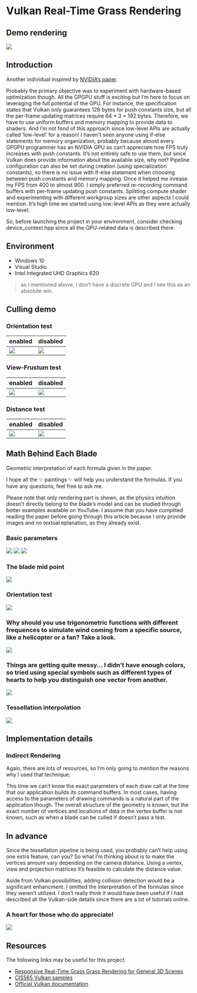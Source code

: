 Vulkan Real-Time Grass Rendering
======================

## Demo rendering

![](img/grass-demo.gif)

## Introduction

Another individual inspired by [NVIDIA’s paper](https://www.cg.tuwien.ac.at/research/publications/2017/JAHRMANN-2017-RRTG/JAHRMANN-2017-RRTG-draft.pdf).

Probably the primary objective was to experiment with hardware-based optimization though. All the GPGPU stuff is exciting but I’m here to focus on leveraging the full potential of the GPU. For instance, the specification states that Vulkan only guarantees 128 bytes for push constants size, but all the per-frame updating matrices require 64 * 3 = 192 bytes. Therefore, we have to use uniform buffers and memory mapping to provide data to shaders. And I’m not fond of this approach since low-level APIs are actually called ‘low-level’ for a reason! I haven’t seen anyone using if-else statements for memory organization, probably because almost every GPGPU programmer has an NVIDIA GPU so can’t appreciate how FPS truly increases with push constants. It’s not entirely safe to use them, but since Vulkan does provide information about the available size, why not? Pipeline configuration can also be set during creation (using specialization constants), so there is no issue with if-else statement when choosing between push constants and memory mapping. Once it helped me inrease my FPS from 400 to almost 900. I simply preferred re-recording command buffers with per-frame updating push constants. Splitting compute shader and experimenting with different workgroup sizes are other aspects I could mention. It’s high time we started using low-level APIs as they were actually low-level. 

So, before launching the project in your environment, consider checking device_context.hpp since all the GPU-related data is described there. 

## Environment

* Windows 10
* Visual Studio
* Intel Integrated UHD Graphics 620
> as I mentioned above, I don’t have a discrete GPU and I see this as an absolute win.

## Culling demo

### Orientation test

enabled|disabled
----|---
![](img/orientation-enabled.gif)|![](img/orientation-disabled.gif)

### View-Frustum test

enabled|disabled
----|---
![](img/view-frustum-enabled.gif)|![](img/view-frustum-disabled.gif)


### Distance test

enabled|disabled
----|---
![](img/distance-test.gif)|![](img/grass-demo-2.gif)


## Math Behind Each Blade
Geometric interpretation of each formula given in the paper.

I hope all the ✨ paintings ✨ will help you understand the formulas. If you have any questions, feel free to ask me.

Please note that only rendering part is shown, as the physics intuition doesn’t directly belong to the blade’s model and can be studied through better examples available on YouTube.
I assume that you have complited reading the paper before going through this article because I only provide images and no textual eplanation, as they already exist.

### Basic parameters 

![](img/a.jpg)
![](img/b.jpg)
![](img/c.jpg)

### The blade mid point

![](img/m.jpg)

### Orientation test

![](img/orientation_test.jpg)

### Why should you use trigonometric functions with different frequences to simulate wind coming from a specific source, like a helicopter or a fan? Take a look.

![](img/helicopter_wind.jpg)

### Things are getting quite messy... I didn’t have enough colors, so tried using special symbols such as different types of hearts to help you distinguish one vector from another.

![](img/t0_t1_n.jpg)

### Tessellation interpolation

![](img/shape_interpolation.jpg)

## Implementation details

### Indirect Rendering
Again, there are lots of resources, so I’m only going to mention the reasons why I used that technique.

This time we can’t know the exact parameters of each draw call at the time that our application builds its command buffers. In most cases, having access to the parameters of drawing commands is a natural part of the application though. The overall structure of the geometry is known, but the exact number of vertices and locations of data in the vertex buffer is not known, such as when a blade can be culled if doesn’t pass a test. 
 
## In advance

Since the tessellation pipeline is being used, you probably can’t help using one extra feature, can you? So what I’m thinking about is to make the vertices amount vary depending on the camera distance. Using a vertex, view and projection matrices it’s feasible to calculate the distance value.

Aside from Vulkan possibilities, adding collision detection would be a significant enhancment. I omitted the interpretation of the formulas since they weren’t utilized. 
I don’t really think it would have been useful if I had described all the Vulkan-side details since there are a lot of tutorials online.

### A heart for those who do appreciate!

![](img/heart-demo.gif)

## Resources

The following links may be useful for this project.

* [Responsive Real-Time Grass Grass Rendering for General 3D Scenes](https://www.cg.tuwien.ac.at/research/publications/2017/JAHRMANN-2017-RRTG/JAHRMANN-2017-RRTG-draft.pdf)
* [CIS565 Vulkan samples](https://github.com/CIS565-Fall-2018/Vulkan-Samples)
* [Official Vulkan documentation](https://www.khronos.org/registry/vulkan/)
